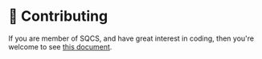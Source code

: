 # 💖 Contributing

If you are member of SQCS, and have great interest in coding, then you're welcome to see [this document](https://github.com/SQCS-TW/Community-Structure/blob/main/Discord%20Guild%20Bot%20Team/Structure.md).